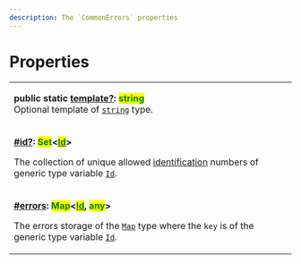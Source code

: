 ```yaml
---
description: The `CommonErrors` properties
---
```


# Properties

|                                                                                                                                                                                                                                                                                                                                                                                                                                                                                                                                                                                                                                                         |
| ------------------------------------------------------------------------------------------------------------------------------------------------------------------------------------------------------------------------------------------------------------------------------------------------------------------------------------------------------------------------------------------------------------------------------------------------------------------------------------------------------------------------------------------------------------------------------------------------------------------------------------------------------- |
| <p><strong>public static</strong> <a href="static-template.md"><strong>template?</strong></a><strong>: </strong><mark style="color:green;"><strong>string</strong></mark><br>Optional template of <a href="https://www.typescriptlang.org/docs/handbook/basic-types.html#string"><code>string</code></a> type.</p>                                                                                                                                                                                                                                                                                                                                      |
| <p><strong></strong><a href="id.md"><strong>#id?</strong></a><strong>: </strong><mark style="color:green;"><strong>Set</strong></mark><strong>&#x3C;</strong><a href="../v-generic-type-variables.md#wrap-opening"><mark style="color:green;"><strong>Id</strong></mark></a><strong>></strong></p><p>The collection of unique allowed <a href="../../getting-started/basic-concepts.md#unique-identification">identification</a> numbers of generic type variable <a href="../v-generic-type-variables.md#wrap-opening"><code>Id</code></a>.</p>                                                                                                        |
| <p><strong></strong><a href="errors.md"><strong>#errors</strong></a><strong>: </strong><mark style="color:green;"><strong>Map</strong></mark><strong>&#x3C;</strong><a href="../v-generic-type-variables.md"><mark style="color:green;"><strong>Id</strong></mark></a><strong>, </strong><mark style="color:green;"><strong>any</strong></mark><strong>></strong></p><p>The errors storage of the <a href="https://developer.mozilla.org/en-US/docs/Web/JavaScript/Reference/Global_Objects/Map"><code>Map</code></a> type where the <code>key</code> is of the generic type variable <a href="../v-generic-type-variables.md"><code>Id</code></a>.</p> |
